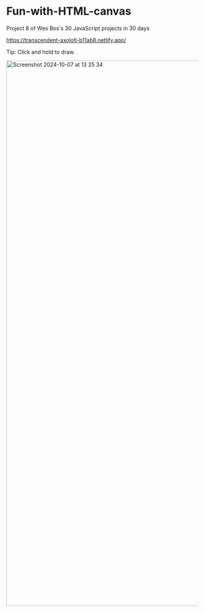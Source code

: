 # Fun-with-HTML-canvas

Project 8 of Wes Bos's 30 JavaScript projects in 30 days

https://transcendent-axolotl-b11ab8.netlify.app/

Tip: Click and hold to draw. 

<img width="1426" alt="Screenshot 2024-10-07 at 13 25 34" src="https://github.com/user-attachments/assets/d2ae4a86-759a-47b7-9e9b-c96c8762dbb5">
